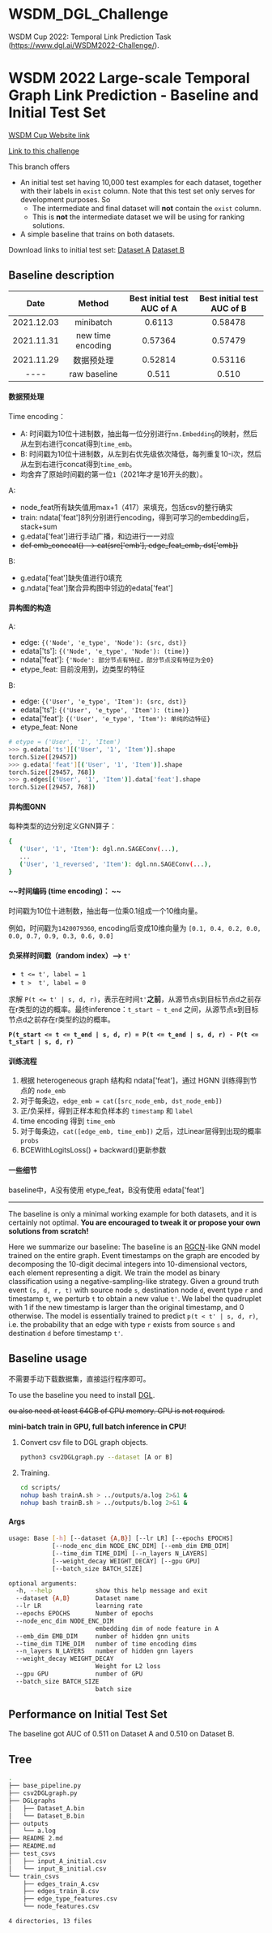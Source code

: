 # WSDM_DGL_Challenge
WSDM Cup 2022: Temporal Link Prediction Task (https://www.dgl.ai/WSDM2022-Challenge/).

# WSDM 2022 Large-scale Temporal Graph Link Prediction - Baseline and Initial Test Set

[WSDM Cup Website link](https://www.wsdm-conference.org/2022/call-for-wsdm-cup-proposals/)

[Link to this challenge](https://www.dgl.ai/WSDM2022-Challenge/)

This branch offers

* An initial test set having 10,000 test examples for each dataset, together with their labels in `exist` column.  Note that this test set only serves for development purposes.  So
  * The intermediate and final dataset will **not** contain the `exist` column.
  * This is **not** the intermediate dataset we will be using for ranking solutions.
* A simple baseline that trains on both datasets.

Download links to initial test set: [Dataset A](https://data.dgl.ai/dataset/WSDMCup2022/input_A_initial.csv.gz) [Dataset B](https://data.dgl.ai/dataset/WSDMCup2022/input_B_initial.csv.gz)

## Baseline description

| Date | Method | **Best** initial test AUC of **A** | **Best** initial test AUC of **B** |
|:-:|:-:|:-:|:-:|
| 2021.12.03 | minibatch  | 0.6113 | 0.58478 |
| 2021.11.31 | new time encoding  | 0.57364 | 0.57479 |
| 2021.11.29 | 数据预处理 | 0.52814 | 0.53116 |
| ----       | raw baseline | 0.511 | 0.510 |



#### 数据预处理
Time encoding：
+ A: 时间戳为10位十进制数，抽出每一位分别进行`nn.Embedding`的映射，然后从左到右进行concat得到`time_emb`。
+ B: 时间戳为10位十进制数，从左到右优先级依次降低，每列重复10-i次，然后从左到右进行concat得到`time_emb`。
+ 均舍弃了原始时间戳的第一位`1`（2021年才是16开头的数）。

A:
+ node_feat所有缺失值用max+1（417）来填充，包括csv的整行确实
+ train: ndata['feat']8列分别进行encoding，得到可学习的embedding后，stack+sum
+ g.edata['feat']进行手动广播，和边进行一一对应
+ ~~def emb_conccat() --> cat(src['emb'], edge_feat_emb, dst['emb])~~

B: 
+ g.edata['feat']缺失值进行0填充
+ g.ndata['feat']聚合异构图中邻边的edata['feat']


#### 异构图的构造

A:
+ edge: `{('Node', 'e_type', 'Node'): (src, dst)}`
+ edata['ts']: `{('Node', 'e_type', 'Node'): (time)}`
+ ndata['feat']: `{'Node': 部分节点有特征，部分节点没有特征为全0}`
+ etype_feat: 目前没用到，边类型的特征

B: 
+ edge: `{('User', 'e_type', 'Item'): (src, dst)}`
+ edata['ts']: `{('User', 'e_type', 'Item'): (time)}` 
+ edata['feat']: `{('User', 'e_type', 'Item'): 单纯的边特征}`
+ etype_feat: None

```bash
# etype = ('User', '1', 'Item')
>>> g.edata['ts'][('User', '1', 'Item')].shape
torch.Size([29457])
>>> g.edata['feat'][('User', '1', 'Item')].shape
torch.Size([29457, 768])
>>> g.edges[('User', '1', 'Item')].data['feat'].shape
torch.Size([29457, 768])
```

#### 异构图GNN

每种类型的边分别定义GNN算子：
```bash
{
   ('User', '1', 'Item'): dgl.nn.SAGEConv(...),
   ...
   ('User', '1_reversed', 'Item'): dgl.nn.SAGEConv(...),
}
```


#### ~~时间编码 (time encoding)： ~~
时间戳为10位十进制数，抽出每一位乘0.1组成一个10维向量。

例如，时间戳为`1420079360`, encoding后变成10维向量为 `[0.1, 0.4, 0.2, 0.0, 0.0, 0.7, 0.9, 0.3, 0.6, 0.0]`

#### 负采样时间戳（random index）--> `t'`
+ `t <= t', label = 1`
+ `t >  t', label = 0`

求解 `P(t <= t' | s, d, r)`，表示在时间`t'`**之前**，从源节点s到目标节点d之前存在r类型的边的概率。最终inference：`t_start ~ t_end` 之间，从源节点s到目标节点d之前存在r类型的边的概率。

**`P(t_start <= t <= t_end | s, d, r) = P(t <= t_end | s, d, r) - P(t <= t_start | s, d, r)`**

#### 训练流程
1. 根据 heterogeneous graph 结构和 ndata['feat']，通过 HGNN 训练得到节点的 `node_emb`
2. 对于每条边，`edge_emb = cat([src_node_emb, dst_node_emb])` 
3. 正/负采样，得到正样本和负样本的 `timestamp` 和 `label`
4. time encoding 得到 `time_emb`
5. 对于每条边，`cat([edge_emb, time_emb])` 之后，过Linear层得到出现的概率 `probs`
6. BCEWithLogitsLoss() + backward()更新参数

#### 一些细节
baseline中，A没有使用 etype_feat，B没有使用 edata['feat']

---

The baseline is only a minimal working example for both datasets, and it is certainly not optimal.  **You are encouraged to tweak it or propose your own solutions from scratch!**

Here we summarize our baseline:
The baseline is an [RGCN](https://arxiv.org/abs/1703.06103)-like GNN model trained on the entire graph.
Event timestamps on the graph are encoded by decomposing the 10-digit decimal integers into 10-dimensional vectors, each element representing a digit.
We train the model as binary classification using a negative-sampling-like strategy.
Given a ground truth event `(s, d, r, t)` with source node `s`, destination node `d`, event type `r` and timestamp `t`, we perturb `t` to obtain a new value `t'`.
We label the quadruplet with 1 if the new timestamp is larger than the original timestamp, and 0 otherwise.  The model is essentially trained to
predict `p(t < t' | s, d, r)`, i.e. the probability that an edge with type `r` exists from source `s` and destination `d` before timestamp `t'`.

## Baseline usage

不需要手动下载数据集，直接运行程序即可。

To use the baseline you need to install [DGL](https://www.dgl.ai).

~~ou also need at least 64GB of CPU memory.  GPU is not required.~~

**mini-batch train in GPU, full batch inference in CPU!**

1. Convert csv file to DGL graph objects.

   ```bash
   python3 csv2DGLgraph.py --dataset [A or B]
   ```

2. Training.

   ```bash
   cd scripts/
   nohup bash trainA.sh > ../outputs/a.log 2>&1 &
   nohup bash trainB.sh > ../outputs/b.log 2>&1 &
   ```

#### Args
```bash
usage: Base [-h] [--dataset {A,B}] [--lr LR] [--epochs EPOCHS]
            [--node_enc_dim NODE_ENC_DIM] [--emb_dim EMB_DIM]
            [--time_dim TIME_DIM] [--n_layers N_LAYERS]
            [--weight_decay WEIGHT_DECAY] [--gpu GPU]
            [--batch_size BATCH_SIZE]

optional arguments:
  -h, --help            show this help message and exit
  --dataset {A,B}       Dataset name
  --lr LR               learning rate
  --epochs EPOCHS       Number of epochs
  --node_enc_dim NODE_ENC_DIM
                        embedding dim of node feature in A
  --emb_dim EMB_DIM     number of hidden gnn units
  --time_dim TIME_DIM   number of time encoding dims
  --n_layers N_LAYERS   number of hidden gnn layers
  --weight_decay WEIGHT_DECAY
                        Weight for L2 loss
  --gpu GPU             number of GPU
  --batch_size BATCH_SIZE
                        batch size
```

## Performance on Initial Test Set

The baseline got AUC of 0.511 on Dataset A and 0.510 on Dataset B.

## Tree
```bash
.
├── base_pipeline.py
├── csv2DGLgraph.py
├── DGLgraphs
│   ├── Dataset_A.bin
│   └── Dataset_B.bin
├── outputs
│   └── a.log
├── README 2.md
├── README.md
├── test_csvs
│   ├── input_A_initial.csv
│   └── input_B_initial.csv
└── train_csvs
    ├── edges_train_A.csv
    ├── edges_train_B.csv
    ├── edge_type_features.csv
    └── node_features.csv

4 directories, 13 files
```